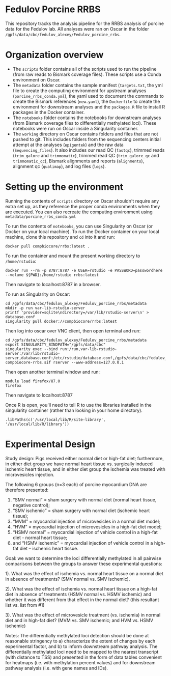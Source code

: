 # Fedulov Porcine RRBS

This repository tracks the analysis pipeline for the RRBS analysis of porcine data for the Fedulov lab. All analyses were ran on Oscar in the folder `/gpfs/data/cbc/fedulov_alexey/Fedulov_porcine_rrbs`.

# Organization overview
- The `scripts` folder contains all of the scripts used to run the pipeline (from raw reads to Bismark coverage files). These scripts use a Conda environment on Oscar.
- The `metadata` folder contains the sample manifest (`targets.txt`, the yml file to create the computing environment for upstream analyses (`porcine_rrbs_conda.yml`), the yaml used to document the commands to create the Bismark references (`new.yaml`), the `Dockerfile` to create the environment for downstream analyses and the `packages.R` file to install R packages in the Docker container.
- The `notebooks` folder contains the notebooks for downstream analyses (from Bismark coverage files to differentially methylated loci). These notebooks were run on Oscar inside a Singularity container.
- The `working` directory on Oscar contains folders and files that are not pushed to git. This includes folders from the sequencing centers initial attempt at the analyses (`epigentek`) and the raw data (`Sequencing_files`). It also includes our read QC (`fastqc`), trimmed reads (`trim_galore` and `trimmomatic`), trimmed read QC (`trim_galore_qc` and `trimmomatic_qc`), Bismark alignments and reports (`alignments`), alignment qc (`qualimap`), and log files (`logs`).

# Setting up the environment

Running the contents of `scripts` directory on Oscar shouldn't require any extra set up, as they reference the proper conda environments when they are executed. You can also recreate the computing environment using ` metadata/porcine_rrbs_conda.yml`

To run the contents of `notebooks`, you can use Singularity on Oscar (or Docker on your local machine). To run the Docker container on your local machine, clone this repository and `cd` into it and run:

```{bash}
docker pull compbiocore/rrbs:latest .
```

To run the container and mount the present working directory to `/home/rstudio`:

```{bash
docker run --rm -p 8787:8787 -e USER=rstudio -e PASSWORD=passwordhere --volume ${PWD}:/home/rstudio rrbs:latest
```

Then navigate to localhost:8787 in a browser.


To run as Singularity on Oscar:

```{bash}
cd /gpfs/data/cbc/fedulov_alexey/Fedulov_porcine_rrbs/metadata
mkdir -p run var-lib-rstudio-server
printf 'provider=sqlite\ndirectory=/var/lib/rstudio-server\n' > database.conf
singularity pull docker://compbiocore/rrbs:latest
```

Then log into oscar over VNC client, then open terminal and run:

```{bash}
cd /gpfs/data/cbc/fedulov_alexey/Fedulov_porcine_rrbs/metadata
export SINGULARITY_BINDPATH="/gpfs/data/cbc"
singularity exec --bind run:/run,var-lib-rstudio-server:/var/lib/rstudio-server,database.conf:/etc/rstudio/database.conf,/gpfs/data/cbc/fedulov_alexey/Fedulov_porcine_rrbs:/home/rstudio/Fedulov_porcine_rrbs compbiocore-rrbs.sif rserver --www-address=127.0.0.1
```

Then open another terminal window and run:
```{bash}
module load firefox/87.0
firefox
```

Then navigate to localhost:8787

Once R is open, you'll need to tell R to use the libraries installed in the singularity container (rather than looking in your home directory).

```{r}
.libPaths(c('/usr/local/lib/R/site-library', '/usr/local/lib/R/library'))
```

# Experimental Design

Study design: Pigs received either normal diet or high-fat diet; furthermore, in either diet group we have normal heart tissue vs. surgically induced ischemic heart tissue, 
and in either diet group the ischemia was treated with microvesicles injection.

The following 6 groups (n=3 each) of porcine myocardium DNA are therefore presented: 
1. “SMV normal” = sham surgery with normal diet (normal heart tissue, negative control);
2. “SMV ischemic” = sham surgery with normal diet (ischemic heart tissue); 
3. “MVM” = myocardial injection of microvesicles in a normal diet model; 
4. “HVM” = myocardial injection of microvesicles in a high-fat diet model; 
5. “HSMV normal” = myocardial injection of vehicle control in a high-fat diet - normal heart tissue; 
6. and “HSMV ischemic” = myocardial injection of vehicle control in a high-fat diet – ischemic heart tissue.

Goal: we want to determine the loci differentially methylated in all pairwise comparisons between the groups to answer these experimental questions:

1). What was the effect of ischemia vs. normal heart tissue on a normal diet in absence of treatments? (SMV normal vs. SMV ischemic).

2). What was the effect of ischemia vs. normal heart tissue on a high-fat diet in absence of treatments (HSMV normal vs. HSMV ischemic) and whether it was different from that effect in the normal diet? (this resultant list vs. list from #1) 

3). What was the effect of microvesicle treatment (vs. ischemia) in normal diet and in high-fat diet? (MVM vs. SMV ischemic; and HVM vs. HSMV ischemic)

Notes: The differentially methylated loci detection should be done at reasonable stringency to a) characterize the extent of changes by each experimental factor, and b) to inform downstream pathway analysis.
The differentially methylated loci need to be mapped to the nearest transcript (with distance to TSS) and presented in the form of data tables convenient for heatmaps (i.e. with methylation percent values) and for downstream pathway analysis (i.e. with gene names and IDs).
